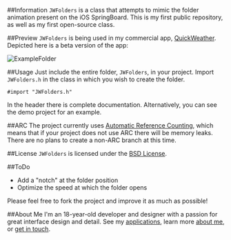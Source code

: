 ##Information
`JWFolders` is a class that attempts to mimic the folder animation present on the iOS SpringBoard.  This is my first public repository, as well as my first open-source class.

##Preview
`JWFolders` is being used in my commercial app, [QuickWeather](http://itunes.apple.com/us/app/quickweather/id414898317?mt=8).  Depicted here is a beta version of the app:

![ExampleFolder](http://www.appjon.com/assets/QuickWeather_folder.png)

##Usage
Just include the entire folder, `JWFolders`, in your project.  Import `JWFolders.h` in the class in which you wish to create the folder.

    #import "JWFolders.h"

In the header there is complete documentation.  Alternatively, you can see the demo project for an example.

##ARC
The project currently uses [Automatic Reference Counting](http://clang.llvm.org/docs/AutomaticReferenceCounting.html), which means that if your project does not use ARC there will be memory leaks.  There are no plans to create a non-ARC branch at this time.

##License
`JWFolders` is licensed under the [BSD License](http://www.opensource.org/licenses/bsd-license).

##ToDo
- Add a "notch" at the folder position
- Optimize the speed at which the folder opens

 Please feel free to fork the project and improve it as much as possible!

##About Me
I'm an 18-year-old developer and designer with a passion for great interface design and detail.  See my [applications](http://appjon.com/applications.html), learn more [about me](http://appjon.com/about.html), or [get in touch](http://appjon.com/support.html).

